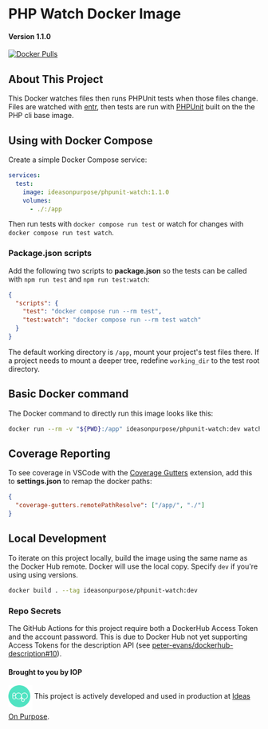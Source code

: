 # PHP Watch Docker Image

#### Version 1.1.0

[![Docker Pulls](https://img.shields.io/docker/pulls/ideasonpurpose/phpunit-watch)](https://hub.docker.com/r/ideasonpurpose/phpunit-watch)


## About This Project

This Docker watches files then runs PHPUnit tests when those files change. Files are watched with [entr](http://eradman.com/entrproject/), then tests are run with [PHPUnit](https://phpunit.de/) built on the the PHP cli base image.

## Using with Docker Compose

Create a simple Docker Compose service:

```yaml
services:
  test:
    image: ideasonpurpose/phpunit-watch:1.1.0
    volumes:
      - ./:/app
```

Then run tests with `docker compose run test` or watch for changes with `docker compose run test watch`.

### Package.json scripts

Add the following two scripts to **package.json** so the tests can be called with `npm run test` and `npm run test:watch`:

```json
{
  "scripts": {
    "test": "docker compose run --rm test",
    "test:watch": "docker compose run --rm test watch"
  }
}
```

The default working directory is `/app`, mount your project's test files there. If a project needs to mount a deeper tree, redefine `working_dir` to the test root directory.

## Basic Docker command

The Docker command to directly run this image looks like this:

```sh
docker run --rm -v "${PWD}:/app" ideasonpurpose/phpunit-watch:dev watch
```

## Coverage Reporting

To see coverage in VSCode with the [Coverage Gutters](https://marketplace.visualstudio.com/items?itemName=ryanluker.vscode-coverage-gutters) extension, add this to **settings.json** to remap the docker paths:

```json
{
  "coverage-gutters.remotePathResolve": ["/app/", "./"]
}
```

## Local Development

To iterate on this project locally, build the image using the same name as the Docker Hub remote. Docker will use the local copy. Specify `dev` if you're using using versions.

```sh
docker build . --tag ideasonpurpose/phpunit-watch:dev
```

### Repo Secrets

The GitHub Actions for this project require both a DockerHub Access Token and the account password. This is due to Docker Hub not yet supporting Access Tokens for the description API (see [peter-evans/dockerhub-description#10](https://github.com/peter-evans/dockerhub-description/issues/10)).


#### Brought to you by IOP

<a href="https://www.ideasonpurpose.com"><img src="https://raw.githubusercontent.com/ideasonpurpose/ideasonpurpose/master/IOP_monogram_circle_512x512_mint.png" height="44" align="top" alt="IOP Logo"></a><img src="https://raw.githubusercontent.com/ideasonpurpose/ideasonpurpose/master/spacer.png" align="middle" width="4" height="54"> This project is actively developed and used in production at <a href="https://www.ideasonpurpose.com">Ideas On Purpose</a>.
